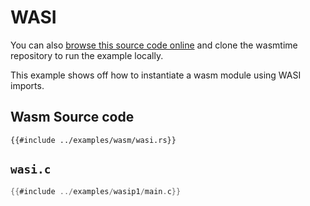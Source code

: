# WASI

You can also [browse this source code online][code] and clone the wasmtime
repository to run the example locally.

[code]: https://github.com/bytecodealliance/wasmtime/blob/main/examples/wasip1/main.c

This example shows off how to instantiate a wasm module using WASI imports.

## Wasm Source code

```rust,ignore
{{#include ../examples/wasm/wasi.rs}}
```


## `wasi.c`

```c
{{#include ../examples/wasip1/main.c}}
```
